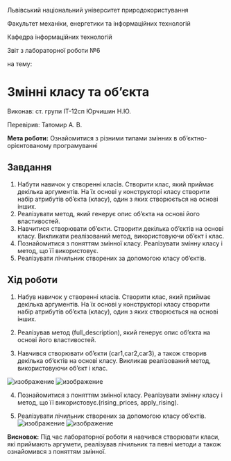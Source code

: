 Львівський національний університет природокористування 

Факультет механіки, енергетики та інформаційних технологій 

Кафедра інформаційних технологій 

Звіт з лабораторної роботи №6 

на тему: 
# Змінні класу та об’єкта 

Виконав: ст. групи ІТ-12сп Юрчишин Н.Ю. 

Перевірив: Татомир А. В. 

**Мета роботи:** Ознайомитися з різними типами змінних в об’єктно-орієнтованому програмуванні

## Завдання
1. Набути навичок у створенні класів. Створити клас, який приймає декілька аргументів. На їх основі у конструкторі класу створити набір атрибутів об’єкта (класу), 
один з яких створюється на основі інших.
3. Реалізувати метод, який генерує опис об’єкта на основі його властивостей.
4. Навчитися створювати об’єкти. Створити декілька об’єктів на основі класу. Викликати реалізований метод, використовуючи об’єкт і клас.
5. Познайомитися з поняттям змінної класу. Реалізувати змінну класу і метод, що її використовує.
6. Реалізувати лічильник створених за допомогою класу об’єктів.

## Хід роботи
1. Набув навичок у створенні класів. Створити клас, який приймає декілька аргументів. На їх основі у конструкторі класу створити набір
атрибутів об’єкта (класу), один з яких створюється на основі інших.
2. Реалізував метод (full_description), який генерує опис об’єкта на основі його властивостей.

3. Навчився створювати об’єкти (car1,car2,car3), а також  cтворив декілька об’єктів на основі класу. Викликав реалізований метод, використовуючи об’єкт і клас.

![изображение](https://user-images.githubusercontent.com/101549330/169506669-edc64428-e4e1-4676-a89a-3c6c29320282.png)
![изображение](https://user-images.githubusercontent.com/101549330/169506790-cc40ec75-073f-49d9-acb0-965b1507e3a2.png)


4. Познайомитися з поняттям змінної класу. Реалізувати змінну класу і метод, що її використовує.(rising_prices, apply_rising).

5. Реалізувати лічильник створених за допомогою класу об’єктів. 
![изображение](https://user-images.githubusercontent.com/101549330/169506548-c339be0b-8fcb-438a-8e73-475cda703f5d.png)
![изображение](https://user-images.githubusercontent.com/101549330/169506484-cc31dc93-9c76-4763-a5a2-61b3315ef906.png)

**Висновок:** Під час лабораторної роботи я навчився створювати класи, які приймають аргумети, реалізував лічильник та певні методи а також ознайомився з поняттям змінної.
